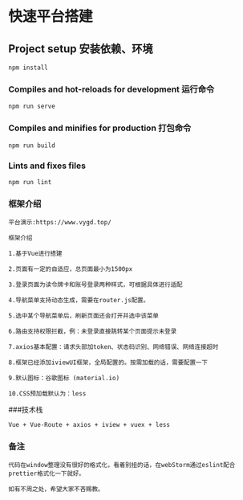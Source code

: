 # 快速平台搭建

## Project setup 安装依赖、环境
```
npm install
```

### Compiles and hot-reloads for development  运行命令
```
npm run serve
```

### Compiles and minifies for production 打包命令
```
npm run build
```

### Lints and fixes files
```
npm run lint
```
### 框架介绍
```
平台演示:https://www.vygd.top/

框架介绍

1.基于Vue进行搭建

2.页面有一定的自适应，总页面最小为1500px

3.登录页面为读令牌卡和账号登录两种样式，可根据具体进行适配

4.导航菜单支持动态生成，需要在router.js配置。

5.选中某个导航菜单后，刷新页面还会打开并选中该菜单

6.路由支持权限拦截，例：未登录直接跳转某个页面提示未登录

7.axios基本配置：请求头部加token、状态码识别、网络错误、网络连接超时

8.框架已经添加iviewUI框架，全局配置的。按需加载的话，需要配置一下

9.默认图标：谷歌图标 (material.io)

10.CSS预加载默认为：less
```

###技术栈
```
Vue + Vue-Route + axios + iview + vuex + less
```

### 备注
```
代码在window整理没有很好的格式化，看着别扭的话，在webStorm通过eslint配合prettier格式化一下就好。

如有不周之处，希望大家不吝赐教。
```
